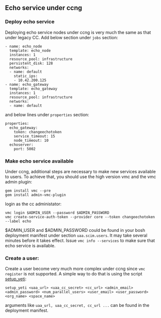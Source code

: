 ## Echo service under ccng
### Deploy echo service
Deploying echo service nodes under ccng is very much the same as that under
legacy CC. Add below section under `jobs` section:

    - name: echo_node
      template: echo_node
      instances: 1
      resource_pool: infrastructure
      persistent_disk: 128
      networks:
      - name: default
        static_ips:
        - 10.42.200.125
    - name: echo_gateway
      template: echo_gateway
      instances: 1
      resource_pool: infrastructure
      networks:
      - name: default

and below lines under `properties` section:

    properties:
      echo_gateway:
        token: changeechotoken
        service_timeout: 15
        node_timeout: 10
      echoserver:
        port: 5002

### Make echo service available
Under ccng, additional steps are necessary to make new services available
to users. To achieve that, you should use the high version vmc and the
vmc admin plugin:

    gem install vmc --pre
    gem install admin-vmc-plugin

login as the cc administator:

    vmc login $ADMIN_USER --password $ADMIN_PASSWORD
    vmc create-service-auth-token --provider core --token changeechotoken --label echo

$ADMIN_USER and $ADMIN_PASSWORD could be found in your bosh deployment
manifest under section `uaa.scim.users`. It may take several minutes
before it takes effect. Issue `vmc info --services` to make sure that
echo service is available.

### Create a user:

Create a user become very much more complex under ccng since
`vmc register` is not supported. A simple way to do that is using the
script [setup_yeti](https://github.com/cloudfoundry/cloud_controller_ng/blob/master/bin/setup_yeti):

    setup_yeti <uaa_url> <uaa_cc_secret> <cc_url> <admin_email> <admin_password> <num_parallel_users> <user_email> <user_password> <org_name> <space_name>

arguments like `uaa_url, uaa_cc_secret, cc_url ...`  can be found in the deployment manifest.
